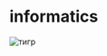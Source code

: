# informatics

![тигр](https://user-images.githubusercontent.com/35631710/81845826-ca7c6780-9559-11ea-8c55-189fe93646f6.png)
